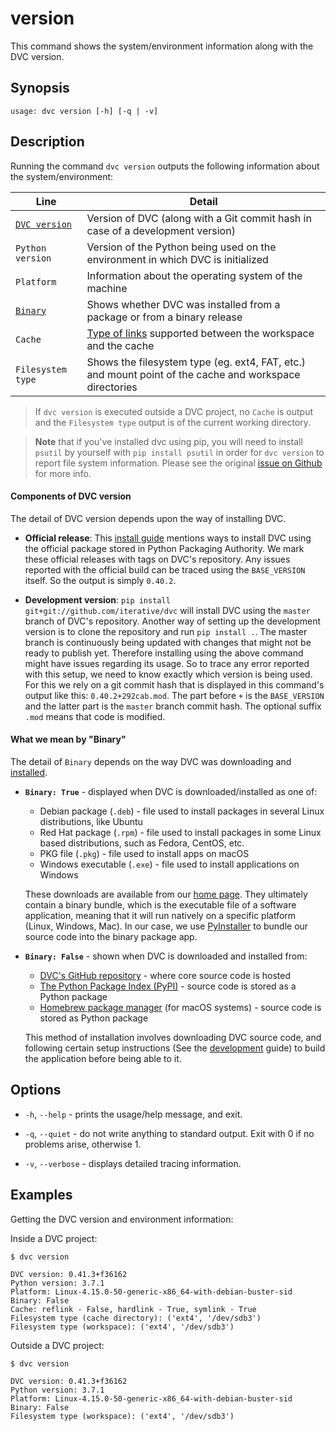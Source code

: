 # version

This command shows the system/environment information along with the DVC
version.

## Synopsis

```usage
usage: dvc version [-h] [-q | -v]
```

## Description

Running the command `dvc version` outputs the following information about the
system/environment:

| Line                                        | Detail                                                                                                                                                                |
| ------------------------------------------- | --------------------------------------------------------------------------------------------------------------------------------------------------------------------- |
| [`DVC version`](#components-of-dvc-version) | Version of DVC (along with a Git commit hash in case of a development version)                                                                                        |
| `Python version`                            | Version of the Python being used on the environment in which DVC is initialized                                                                                       |
| `Platform`                                  | Information about the operating system of the machine                                                                                                                 |
| [`Binary`](#what-we-mean-by-binary)         | Shows whether DVC was installed from a package or from a binary release                                                                                               |
| `Cache`                                     | [Type of links](/doc/user-guide/large-dataset-optimization#file-link-types-for-the-dvc-cache) supported between the <abbr>workspace</abbr> and the <abbr>cache</abbr> |
| `Filesystem type`                           | Shows the filesystem type (eg. ext4, FAT, etc.) and mount point of the cache and <abbr>workspace</abbr> directories                                                   |

> If `dvc version` is executed outside a DVC project, no `Cache` is output and
> the `Filesystem type` output is of the current working directory.

> **Note** that if you've installed dvc using pip, you will need to install
> `psutil` by yourself with `pip install psutil` in order for `dvc version` to
> report file system information. Please see the original
> [issue on Github](https://github.com/iterative/dvc/issues/2284) for more info.

#### Components of DVC version

The detail of DVC version depends upon the way of installing DVC.

- **Official release**: This [install guide](/doc/get-started/install) mentions
  ways to install DVC using the official package stored in Python Packaging
  Authority. We mark these official releases with tags on DVC's repository. Any
  issues reported with the official build can be traced using the `BASE_VERSION`
  itself. So the output is simply `0.40.2`.

- **Development version**: `pip install git+git://github.com/iterative/dvc` will
  install DVC using the `master` branch of DVC's repository. Another way of
  setting up the development version is to clone the repository and run
  `pip install .`. The master branch is continuously being updated with changes
  that might not be ready to publish yet. Therefore installing using the above
  command might have issues regarding its usage. So to trace any error reported
  with this setup, we need to know exactly which version is being used. For this
  we rely on a git commit hash that is displayed in this command's output like
  this: `0.40.2+292cab.mod`. The part before `+` is the `BASE_VERSION` and the
  latter part is the `master` branch commit hash. The optional suffix `.mod`
  means that code is modified.

#### What we mean by "Binary"

The detail of `Binary` depends on the way DVC was downloading and
[installed](/doc/get-started/install).

- **`Binary: True`** - displayed when DVC is downloaded/installed as one of:

  - Debian package (`.deb`) - file used to install packages in several Linux
    distributions, like Ubuntu
  - Red Hat package (`.rpm`) - file used to install packages in some Linux based
    distributions, such as Fedora, CentOS, etc.
  - PKG file (`.pkg`) - file used to install apps on macOS
  - Windows executable (`.exe`) - file used to install applications on Windows

  These downloads are available from our [home page](/). They ultimately contain
  a binary bundle, which is the executable file of a software application,
  meaning that it will run natively on a specific platform (Linux, Windows,
  Mac). In our case, we use [PyInstaller](https://pythonhosted.org/PyInstaller/)
  to bundle our source code into the binary package app.

- **`Binary: False`** - shown when DVC is downloaded and installed from:

  - [DVC's GitHub repository](https://github.com/iterative/dvc) - where core
    source code is hosted
  - [The Python Package Index (PyPI)](https://pypi.org/project/dvc/) - source
    code is stored as a Python package
  - [Homebrew package manager](https://github.com/iterative/homebrew-dvc) (for
    macOS systems) - source code is stored as Python package

  This method of installation involves downloading DVC source code, and
  following certain setup instructions (See the
  [development](/doc/user-guide/development) guide) to build the application
  before being able to it.

## Options

- `-h`, `--help` - prints the usage/help message, and exit.

- `-q`, `--quiet` - do not write anything to standard output. Exit with 0 if no
  problems arise, otherwise 1.

- `-v`, `--verbose` - displays detailed tracing information.

## Examples

Getting the DVC version and environment information:

Inside a DVC project:

```dvc
$ dvc version

DVC version: 0.41.3+f36162
Python version: 3.7.1
Platform: Linux-4.15.0-50-generic-x86_64-with-debian-buster-sid
Binary: False
Cache: reflink - False, hardlink - True, symlink - True
Filesystem type (cache directory): ('ext4', '/dev/sdb3')
Filesystem type (workspace): ('ext4', '/dev/sdb3')
```

Outside a DVC project:

```dvc
$ dvc version

DVC version: 0.41.3+f36162
Python version: 3.7.1
Platform: Linux-4.15.0-50-generic-x86_64-with-debian-buster-sid
Binary: False
Filesystem type (workspace): ('ext4', '/dev/sdb3')
```
